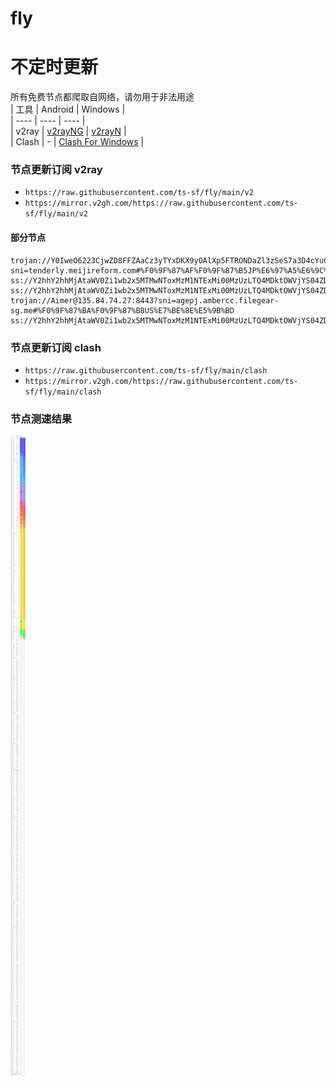 # fly
# 不定时更新
所有免费节点都爬取自网络，请勿用于非法用途  
|  工具  | Android  | Windows  |  
|  ----  | ----   | ----  |  
| v2ray  | [v2rayNG](https://github.com/2dust/v2rayNG/releases) | [v2rayN](https://github.com/2dust/v2rayN/releases) |  
| Clash  | - | [Clash For Windows](https://github.com/2dust/clashN/releases) | 
  
### 节点更新订阅  v2ray
- `https://raw.githubusercontent.com/ts-sf/fly/main/v2`  
- `https://mirror.v2gh.com/https://raw.githubusercontent.com/ts-sf/fly/main/v2`  

#### 部分节点  
``` 
trojan://Y0IweO6223CjwZD8FFZAaCz3yTYxDKX9yOAlXp5FTRONDaZl3zSeS7a3D4cYuCxFRx7yS@tenderly.meijireform.com:28337?sni=tenderly.meijireform.com#%F0%9F%87%AF%F0%9F%87%B5JP%E6%97%A5%E6%9C%AC%202.0MB%2Fs
ss://Y2hhY2hhMjAtaWV0Zi1wb2x5MTMwNToxMzM1NTExMi00MzUzLTQ4MDktOWVjYS04ZDk3ODJhYWMxOGI=@free.2apzhfa.xyz:31571#%F0%9F%87%B9%F0%9F%87%B7TR%E5%9C%9F%E8%80%B3%E5%85%B6
ss://Y2hhY2hhMjAtaWV0Zi1wb2x5MTMwNToxMzM1NTExMi00MzUzLTQ4MDktOWVjYS04ZDk3ODJhYWMxOGI=@free.2apzhfa.xyz:31721#%F0%9F%87%B2%F0%9F%87%BEMY%E9%A9%AC%E6%9D%A5%E8%A5%BF%E4%BA%9A
trojan://Aimer@135.84.74.27:8443?sni=agepj.ambercc.filegear-sg.me#%F0%9F%87%BA%F0%9F%87%B8US%E7%BE%8E%E5%9B%BD
ss://Y2hhY2hhMjAtaWV0Zi1wb2x5MTMwNToxMzM1NTExMi00MzUzLTQ4MDktOWVjYS04ZDk3ODJhYWMxOGI=@free.2apzhfa.xyz:31671#%F0%9F%87%A7%F0%9F%87%B7BR%E5%B7%B4%E8%A5%BF
```
### 节点更新订阅  clash
- `https://raw.githubusercontent.com/ts-sf/fly/main/clash`  
- `https://mirror.v2gh.com/https://raw.githubusercontent.com/ts-sf/fly/main/clash`  

### 节点测速结果
![image](traffic.png)
